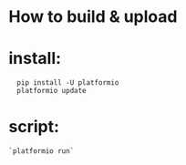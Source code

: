 # How to build & upload

# install:
   ```
     pip install -U platformio
     platformio update
   ```
# script:
    `platformio run`
